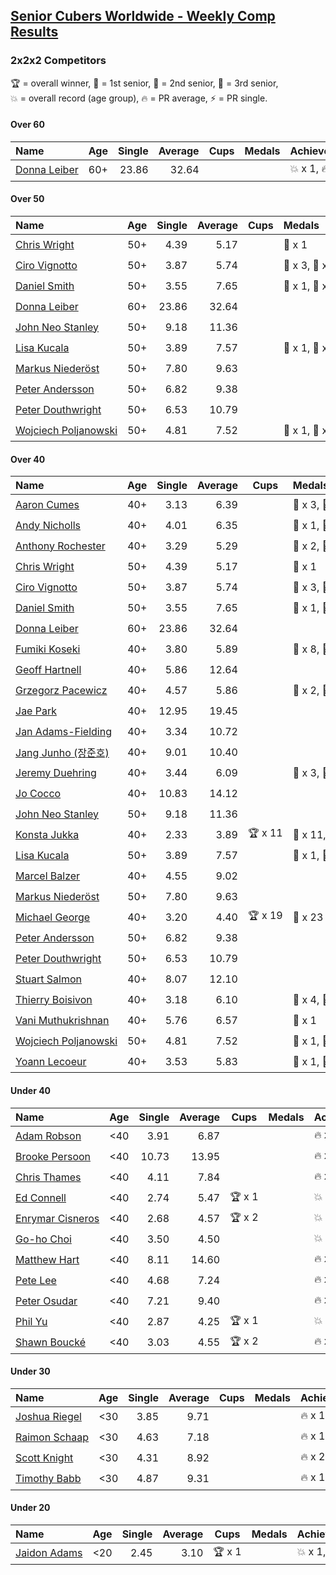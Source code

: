 <style>table {white-space: nowrap;}</style>

## [Senior Cubers Worldwide - Weekly Comp Results](/scw-comp/results/)
### 2x2x2 Competitors

<span style="white-space: nowrap;">🏆 = overall winner</span>, <span style="white-space: nowrap;">🥇 = 1st senior</span>, <span style="white-space: nowrap;">🥈 = 2nd senior</span>, <span style="white-space: nowrap;">🥉 = 3rd senior</span>, <span style="white-space: nowrap;">💥 = overall record (age group)</span>, <span style="white-space: nowrap;">🔥 = PR average</span>, <span style="white-space: nowrap;">⚡ = PR single</span>.

#### Over 60

| Name | Age | Single | Average | Cups | Medals | Achievements |
| :-- | :--: | --: | --: | :--: | :-- | :-- |
| [Donna Leiber](../../persons/donna_leiber/222.md) | 60+ | 23.86 | 32.64 |  |  | 💥 x 1, 🔥 x 1, ⚡ x 1 |

#### Over 50

| Name | Age | Single | Average | Cups | Medals | Achievements |
| :-- | :--: | --: | --: | :--: | :-- | :-- |
| [Chris Wright](../../persons/chris_wright/222.md) | 50+ | 4.39 | 5.17 |  | 🥈 x 1 | 💥 x 1, 🔥 x 1, ⚡ x 1 |
| [Ciro Vignotto](../../persons/ciro_vignotto/222.md) | 50+ | 3.87 | 5.74 |  | 🥈 x 3, 🥉 x 1 | 💥 x 1, 🔥 x 4, ⚡ x 3 |
| [Daniel Smith](../../persons/daniel_smith/222.md) | 50+ | 3.55 | 7.65 |  | 🥈 x 1, 🥉 x 6 | 💥 x 3, 🔥 x 3, ⚡ x 6 |
| [Donna Leiber](../../persons/donna_leiber/222.md) | 60+ | 23.86 | 32.64 |  |  | 💥 x 1, 🔥 x 1, ⚡ x 1 |
| [John Neo Stanley](../../persons/john_neo_stanley/222.md) | 50+ | 9.18 | 11.36 |  |  | 🔥 x 3, ⚡ x 3 |
| [Lisa Kucala](../../persons/lisa_kucala/222.md) | 50+ | 3.89 | 7.57 |  | 🥈 x 1, 🥉 x 8 | 💥 x 1, 🔥 x 4, ⚡ x 6 |
| [Markus Niederöst](../../persons/markus_niederost/222.md) | 50+ | 7.80 | 9.63 |  |  | 🔥 x 1, ⚡ x 1 |
| [Peter Andersson](../../persons/peter_andersson/222.md) | 50+ | 6.82 | 9.38 |  |  | 🔥 x 1, ⚡ x 2 |
| [Peter Douthwright](../../persons/peter_douthwright/222.md) | 50+ | 6.53 | 10.79 |  |  | 🔥 x 2, ⚡ x 2 |
| [Wojciech Poljanowski](../../persons/wojciech_poljanowski/222.md) | 50+ | 4.81 | 7.52 |  | 🥈 x 1, 🥉 x 1 | 🔥 x 3, ⚡ x 4 |

#### Over 40

| Name | Age | Single | Average | Cups | Medals | Achievements |
| :-- | :--: | --: | --: | :--: | :-- | :-- |
| [Aaron Cumes](../../persons/aaron_cumes/222.md) | 40+ | 3.13 | 6.39 |  | 🥈 x 3, 🥉 x 2 | 💥 x 1, 🔥 x 8, ⚡ x 7 |
| [Andy Nicholls](../../persons/andy_nicholls/222.md) | 40+ | 4.01 | 6.35 |  | 🥇 x 1, 🥈 x 3, 🥉 x 1 | 🔥 x 4, ⚡ x 3 |
| [Anthony Rochester](../../persons/anthony_rochester/222.md) | 40+ | 3.29 | 5.29 |  | 🥇 x 2, 🥈 x 5, 🥉 x 4 | 🔥 x 4, ⚡ x 3 |
| [Chris Wright](../../persons/chris_wright/222.md) | 50+ | 4.39 | 5.17 |  | 🥈 x 1 | 💥 x 1, 🔥 x 1, ⚡ x 1 |
| [Ciro Vignotto](../../persons/ciro_vignotto/222.md) | 50+ | 3.87 | 5.74 |  | 🥈 x 3, 🥉 x 1 | 💥 x 1, 🔥 x 4, ⚡ x 3 |
| [Daniel Smith](../../persons/daniel_smith/222.md) | 50+ | 3.55 | 7.65 |  | 🥈 x 1, 🥉 x 6 | 💥 x 3, 🔥 x 3, ⚡ x 6 |
| [Donna Leiber](../../persons/donna_leiber/222.md) | 60+ | 23.86 | 32.64 |  |  | 💥 x 1, 🔥 x 1, ⚡ x 1 |
| [Fumiki Koseki](../../persons/fumiki_koseki/222.md) | 40+ | 3.80 | 5.89 |  | 🥈 x 8, 🥉 x 4 | 🔥 x 3, ⚡ x 3 |
| [Geoff Hartnell](../../persons/geoff_hartnell/222.md) | 40+ | 5.86 | 12.64 |  |  | 🔥 x 1, ⚡ x 1 |
| [Grzegorz Pacewicz](../../persons/grzegorz_pacewicz/222.md) | 40+ | 4.57 | 5.86 |  | 🥈 x 2, 🥉 x 1 | 🔥 x 2, ⚡ x 2 |
| [Jae Park](../../persons/jae_park/222.md) | 40+ | 12.95 | 19.45 |  |  | 🔥 x 1, ⚡ x 1 |
| [Jan Adams-Fielding](../../persons/jan_adams_fielding/222.md) | 40+ | 3.34 | 10.72 |  |  | 🔥 x 3, ⚡ x 3 |
| [Jang Junho (장준호)](../../persons/jang_junho/222.md) | 40+ | 9.01 | 10.40 |  |  | 🔥 x 2, ⚡ x 3 |
| [Jeremy Duehring](../../persons/jeremy_duehring/222.md) | 40+ | 3.44 | 6.09 |  | 🥈 x 3, 🥉 x 1 | 🔥 x 3, ⚡ x 3 |
| [Jo Cocco](../../persons/jo_cocco/222.md) | 40+ | 10.83 | 14.12 |  |  | 🔥 x 2, ⚡ x 2 |
| [John Neo Stanley](../../persons/john_neo_stanley/222.md) | 50+ | 9.18 | 11.36 |  |  | 🔥 x 3, ⚡ x 3 |
| [Konsta Jukka](../../persons/konsta_jukka/222.md) | 40+ | 2.33 | 3.89 | 🏆 x 11 | 🥇 x 11, 🥈 x 1 | 💥 x 5, 🔥 x 5, ⚡ x 3 |
| [Lisa Kucala](../../persons/lisa_kucala/222.md) | 50+ | 3.89 | 7.57 |  | 🥈 x 1, 🥉 x 8 | 💥 x 1, 🔥 x 4, ⚡ x 6 |
| [Marcel Balzer](../../persons/marcel_balzer/222.md) | 40+ | 4.55 | 9.02 |  |  | 🔥 x 3, ⚡ x 2 |
| [Markus Niederöst](../../persons/markus_niederost/222.md) | 50+ | 7.80 | 9.63 |  |  | 🔥 x 1, ⚡ x 1 |
| [Michael George](../../persons/michael_george/222.md) | 40+ | 3.20 | 4.40 | 🏆 x 19 | 🥇 x 23 | 💥 x 5, 🔥 x 3, ⚡ x 4 |
| [Peter Andersson](../../persons/peter_andersson/222.md) | 50+ | 6.82 | 9.38 |  |  | 🔥 x 1, ⚡ x 2 |
| [Peter Douthwright](../../persons/peter_douthwright/222.md) | 50+ | 6.53 | 10.79 |  |  | 🔥 x 2, ⚡ x 2 |
| [Stuart Salmon](../../persons/stuart_salmon/222.md) | 40+ | 8.07 | 12.10 |  |  | 🔥 x 1, ⚡ x 1 |
| [Thierry Boisivon](../../persons/thierry_boisivon/222.md) | 40+ | 3.18 | 6.10 |  | 🥈 x 4, 🥉 x 6 | 💥 x 1, 🔥 x 3, ⚡ x 5 |
| [Vani Muthukrishnan](../../persons/vani_muthukrishnan/222.md) | 40+ | 5.76 | 6.57 |  | 🥉 x 1 | 🔥 x 1, ⚡ x 1 |
| [Wojciech Poljanowski](../../persons/wojciech_poljanowski/222.md) | 50+ | 4.81 | 7.52 |  | 🥈 x 1, 🥉 x 1 | 🔥 x 3, ⚡ x 4 |
| [Yoann Lecoeur](../../persons/yoann_lecoeur/222.md) | 40+ | 3.53 | 5.83 |  | 🥈 x 1, 🥉 x 1 | 🔥 x 1, ⚡ x 1 |

#### Under 40

| Name | Age | Single | Average | Cups | Medals | Achievements |
| :-- | :--: | --: | --: | :--: | :-- | :-- |
| [Adam Robson](../../persons/adam_robson/222.md) | <40 | 3.91 | 6.87 |  |  | 🔥 x 2, ⚡ x 2 |
| [Brooke Persoon](../../persons/brooke_persoon/222.md) | <40 | 10.73 | 13.95 |  |  | 🔥 x 1, ⚡ x 1 |
| [Chris Thames](../../persons/chris_thames/222.md) | <40 | 4.11 | 7.84 |  |  | 🔥 x 5, ⚡ x 3 |
| [Ed Connell](../../persons/ed_connell/222.md) | <40 | 2.74 | 5.47 | 🏆 x 1 |  | 💥 x 1, 🔥 x 6, ⚡ x 4 |
| [Enrymar Cisneros](../../persons/enrymar_cisneros/222.md) | <40 | 2.68 | 4.57 | 🏆 x 2 |  | 💥 x 1, 🔥 x 4, ⚡ x 3 |
| [Go-ho Choi](../../persons/go_ho_choi/222.md) | <40 | 3.50 | 4.50 |  |  | 💥 x 1, 🔥 x 1, ⚡ x 1 |
| [Matthew Hart](../../persons/matthew_hart/222.md) | <40 | 8.11 | 14.60 |  |  | 🔥 x 2, ⚡ x 3 |
| [Pete Lee](../../persons/pete_lee/222.md) | <40 | 4.68 | 7.24 |  |  | 🔥 x 3, ⚡ x 4 |
| [Peter Osudar](../../persons/peter_osudar/222.md) | <40 | 7.21 | 9.40 |  |  | 🔥 x 1, ⚡ x 1 |
| [Phil Yu](../../persons/phil_yu/222.md) | <40 | 2.87 | 4.25 | 🏆 x 1 |  | 💥 x 1, 🔥 x 1, ⚡ x 1 |
| [Shawn Boucké](../../persons/shawn_boucke/222.md) | <40 | 3.03 | 4.55 | 🏆 x 2 |  | 🔥 x 1, ⚡ x 5 |

#### Under 30

| Name | Age | Single | Average | Cups | Medals | Achievements |
| :-- | :--: | --: | --: | :--: | :-- | :-- |
| [Joshua Riegel](../../persons/joshua_riegel/222.md) | <30 | 3.85 | 9.71 |  |  | 🔥 x 1, ⚡ x 2 |
| [Raimon Schaap](../../persons/raimon_schaap/222.md) | <30 | 4.63 | 7.18 |  |  | 🔥 x 1, ⚡ x 1 |
| [Scott Knight](../../persons/scott_knight/222.md) | <30 | 4.31 | 8.92 |  |  | 🔥 x 2, ⚡ x 2 |
| [Timothy Babb](../../persons/timothy_babb/222.md) | <30 | 4.87 | 9.31 |  |  | 🔥 x 1, ⚡ x 1 |

#### Under 20

| Name | Age | Single | Average | Cups | Medals | Achievements |
| :-- | :--: | --: | --: | :--: | :-- | :-- |
| [Jaidon Adams](../../persons/jaidon_adams/222.md) | <20 | 2.45 | 3.10 | 🏆 x 1 |  | 💥 x 1, 🔥 x 1, ⚡ x 1 |


<!-- Global site tag (gtag.js) - Google Analytics -->
<script async src="https://www.googletagmanager.com/gtag/js?id=UA-86348435-3"></script>
<script>window.dataLayer = window.dataLayer || []; function gtag() {dataLayer.push(arguments);} gtag('js', new Date()); gtag('config', 'UA-86348435-3');</script>
